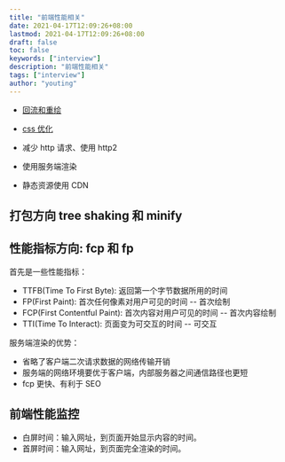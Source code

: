 ```yaml
---
title: "前端性能相关"
date: 2021-04-17T12:09:26+08:00
lastmod: 2021-04-17T12:09:26+08:00
draft: false
toc: false
keywords: ["interview"]
description: "前端性能相关"
tags: ["interview"]
author: "youting"
---
```


- [回流和重绘](../html/#如何减少)
- [css 优化](../css/#css-优化)

- 减少 http 请求、使用 http2
- 使用服务端渲染
- 静态资源使用 CDN

## 打包方向 tree shaking 和 minify

## 性能指标方向: fcp 和 fp

首先是一些性能指标：

- TTFB(Time To First Byte): 返回第一个字节数据所用的时间
- FP(First Paint): 首次任何像素对用户可见的时间 -- 首次绘制
- FCP(First Contentful Paint): 首次内容对用户可见的时间 -- 首次内容绘制
- TTI(Time To Interact): 页面变为可交互的时间 -- 可交互

服务端渲染的优势：

- 省略了客户端二次请求数据的网络传输开销
- 服务端的网络环境要优于客户端，内部服务器之间通信路径也更短
- fcp 更快、有利于 SEO

## 前端性能监控

- 白屏时间：输入网址，到页面开始显示内容的时间。
- 首屏时间：输入网址，到页面完全渲染的时间。
